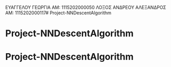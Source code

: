 ΕΥΑΓΓΕΛΟΥ ΓΕΩΡΓΙΑ ΑΜ: 1115202000050
ΛΟΞΟΣ ΑΝΔΡΕΟΥ ΑΛΕΞΑΝΔΡΟΣ ΑΜ: 1115202000117# Project-NNDescentAlgorithm
# Project-NNDescentAlgorithm
# Project-NNDescentAlgorithm
